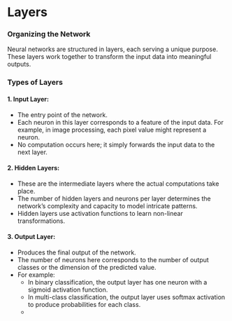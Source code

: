 # Layers

### Organizing the Network

Neural networks are structured in layers, each serving a unique purpose. These layers work together to transform the input data into meaningful outputs.

### Types of Layers

#### **1. Input Layer:**

* The entry point of the network.
* Each neuron in this layer corresponds to a feature of the input data. For example, in image processing, each pixel value might represent a neuron.
* No computation occurs here; it simply forwards the input data to the next layer.

#### **2. Hidden Layers:**

* These are the intermediate layers where the actual computations take place.
* The number of hidden layers and neurons per layer determines the network’s complexity and capacity to model intricate patterns.
* Hidden layers use activation functions to learn non-linear transformations.

#### **3. Output Layer:**

* Produces the final output of the network.
* The number of neurons here corresponds to the number of output classes or the dimension of the predicted value.
* For example:
  * In binary classification, the output layer has one neuron with a sigmoid activation function.
  * In multi-class classification, the output layer uses softmax activation to produce probabilities for each class.
  *
